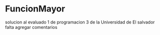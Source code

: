 # FuncionMayor
solucion al evaluado 1 de programacion 3 de la Universidad de El salvador 
falta agregar comentarios 
